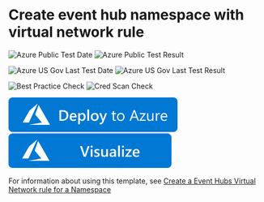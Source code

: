 # Create event hub namespace with virtual network rule

![Azure Public Test Date](https://azurequickstartsservice.blob.core.windows.net/badges/301-eventhub-namespace-vnet/PublicLastTestDate.svg)
![Azure Public Test Result](https://azurequickstartsservice.blob.core.windows.net/badges/301-eventhub-namespace-vnet/PublicDeployment.svg)

![Azure US Gov Last Test Date](https://azurequickstartsservice.blob.core.windows.net/badges/301-eventhub-namespace-vnet/FairfaxLastTestDate.svg)
![Azure US Gov Last Test Result](https://azurequickstartsservice.blob.core.windows.net/badges/301-eventhub-namespace-vnet/FairfaxDeployment.svg)

![Best Practice Check](https://azurequickstartsservice.blob.core.windows.net/badges/301-eventhub-namespace-vnet/BestPracticeResult.svg)
![Cred Scan Check](https://azurequickstartsservice.blob.core.windows.net/badges/301-eventhub-namespace-vnet/CredScanResult.svg)

[![Deploy To Azure](https://raw.githubusercontent.com/Azure/azure-quickstart-templates/master/1-CONTRIBUTION-GUIDE/images/deploytoazure.svg?sanitize=true)](https://portal.azure.com/#create/Microsoft.Template/uri/https%3A%2F%2Fraw.githubusercontent.com%2FAzure%2Fazure-quickstart-templates%2Fmaster%2F301-eventhub-namespace-vnet%2Fazuredeploy.json)
[![Visualize](https://raw.githubusercontent.com/Azure/azure-quickstart-templates/master/1-CONTRIBUTION-GUIDE/images/visualizebutton.svg?sanitize=true)](http://armviz.io/#/?load=https%3A%2F%2Fraw.githubusercontent.com%2FAzure%2Fazure-quickstart-templates%2Fmaster%2F301-eventhub-namespace-vnet%2Fazuredeploy.json)

For information about using this template, see
[Create a Event Hubs Virtual Network rule for a Namespace](https://docs.microsoft.com/en-us/azure/event-hubs/event-hubs-service-endpoints)
